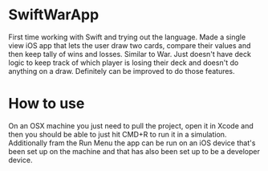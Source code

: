 # SwiftWarApp
First time working with Swift and trying out the language. Made a single view iOS app that lets the user draw two cards, compare their values and then keep tally of wins and losses. Similar to War. Just doesn't have deck logic to keep track of which player is losing their deck and doesn't do anything on a draw. Definitely can be improved to do those features.


# How to use
On an OSX machine you just need to pull the project, open it in Xcode and then you should be able to just hit CMD+R to run it in a simulation. Additionally fram the Run Menu the app can be run on an iOS device that's been set up on the machine and that has also been set up to be a developer device.
